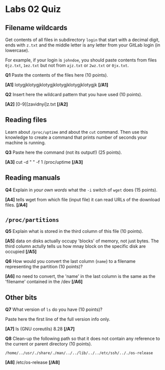 # Labs 02 Quiz

## Filename wildcards

Get contents of all files in subdirectory `login` that
start with a decimal digit, ends with `z.txt` and the middle letter is
any letter from your GitLab login (in lowercase).

For example, if your login is `johndoe`, you should paste contents from files
`0jz.txt`, `1ez.txt` but not from `ajz.txt` or `2wz.txt` or
`0jx.txt`.


**Q1** Paste the contents of the files here (10 points).

**[A1]** lotygjklotygjklotygjklotygjklotygjklotygjk **[/A1]**


**Q2** Insert here the wildcard pattern that you have used (10 points).

**[A2]** [0-9][zavidnyi]z.txt **[/A2]**


## Reading files

Learn about `/proc/uptime` and about the `cut` command.
Then use this knowledge to create a command that prints number
of seconds your machine is running.

**Q3** Paste here the command (not its output!) (25 points).

**[A3]** cut -d " " -f 1 /proc/uptime **[/A3]**


## Reading manuals

**Q4** Explain in *your own words* what the `-i` switch of `wget`
does (15 points).


**[A4]** tells wget from which file (input file) it can read URLs of the download files. **[/A4]**


## `/proc/partitions`

**Q5** Explain what is stored in the third column of this file (10 points).

**[A5]** data on disks actually occupy 'blocks' of memory, not just bytes. The third column actully tells us how mnay block on the specific disk are occupied **[/A5]**


**Q6** How would you convert the last column (`name`) to a filename representing
the partition (10 points)?

**[A6]** no need to convert, the 'name' in the last column is the same as the 'filename' contained in the /dev **[/A6]**



## Other bits

**Q7** What version of `ls` do you have (10 points)?

Paste here the first line of the full version info only.

**[A7]** ls (GNU coreutils) 8.28 **[/A7]**


**Q8** Clean-up the following path so that it does not contain
any reference to the current or parent directory (10 points).

```
/home/../usr/./share/./man/../../lib/../../etc/ssh/.././os-release
```

**[A8]** /etc/os-release **[/A8]**
